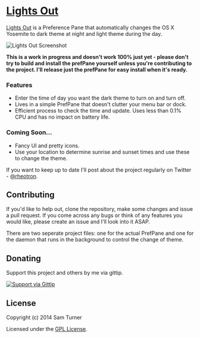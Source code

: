 [Lights Out](http://samturner.github.io/lights-out/)
========================

[Lights Out](http://samturner.github.io/lights-out/) is a Preference Pane that automatically changes the OS X Yosemite to dark theme at night and light theme during the day.

![Lights Out Screenshot](http://i.imgur.com/DjB6ZR0.png)

**This is a work in progress and doesn't work 100% just yet - please don't try to build and install the prefPane yourself unless you're contributing to the project. I'll release just the prefPane for easy install when it's ready.**

### Features
- Enter the time of day you want the dark theme to turn on and turn off.
- Lives in a simple PrefPane that doesn't clutter your menu bar or dock.
- Efficient process to check the time and update. Uses less than 0.1% CPU and has no impact on battery life.

### Coming Soon...
- Fancy UI and pretty icons.
- Use your location to determine sunrise and sunset times and use these to change the theme.

If you want to keep up to date I'll post about the project regularly on Twitter - [@rheotron](http://twitter.com/rheotron).

## Contributing

If you'd like to help out, clone the repository, make some changes and issue a pull request. If you come across any bugs or think of any features you would like, please create an issue and I'll look into it ASAP.

There are two seperate project files: one for the actual PrefPane and one for the daemon that runs in the background to control the change of theme.

## Donating

Support this project and others by me via gittip.

<a href="https://www.gittip.com/samturner/">
  <img alt="Support via Gittip" src="https://rawgithub.com/twolfson/gittip-badge/0.2.0/dist/gittip.png"/>
</a>

## License

Copyright (c) 2014 Sam Turner

Licensed under the [GPL License](http://choosealicense.com/licenses/gpl-2.0/).
